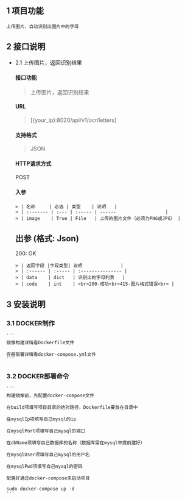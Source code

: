 ## 1 项目功能

    上传图片，自动识别出图片中的字母

## 2 接口说明
- 2.1 上传图片，返回识别结果
    #### 接口功能
    > 上传图片，返回识别结果
    #### URL
    > [{your_ip}:8020/api/v1/ocr/letters]
    #### 支持格式
    > JSON
    #### HTTP请求方式
    POST
    #### 入参
      > | 名称     | 必选 | 类型    | 说明   |
      > | :------- | :--- | :----- | ------                  |
      > | image    | True | File   | 上传的图片文件（必须为PNG或JPG） |
    ## 出参 (格式: Json)
    200: OK
    
      > | 返回字段 |字段类型| 说明              |
      > | :------ | :----- | :--------------- |
      > | data    | dict   | 识别出的字母列表   |
      > | code    | int    | <br>200-成功<br>415-图片格式错误<br> |

## 3 安装说明

### 3.1 DOCKER制作

    ```
    镜像构建详情看Dockerfile文件

    容器部署详情看docker-compose.yml文件
    ```

### 3.2 DOCKER部署命令

    ```
    构建镜像前，先配置docker-compose文件

    在build项填写项目目录的绝对路径，Dockerfile要放在目录中  
   
    在mysqlIp项填写自己mysql的ip 

    在mysqlPort项填写自己mysql的端口 

    在dbName项填写自己数据库的名称（数据库需在mysql中提前建好） 

    在mysqlUser项填写自己mysql的用户名 

    在mysqlPwd项填写自己mysql的密码

    配置好通过docker-compose来启动项目

    sudo docker-compose up -d
    ```
